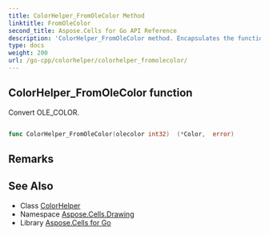 ```yaml
---
title: ColorHelper_FromOleColor Method 
linktitle: FromOleColor
second_title: Aspose.Cells for Go API Reference
description: 'ColorHelper_FromOleColor method. Encapsulates the function that represents fromolecolor in Go.'
type: docs
weight: 200
url: /go-cpp/colorhelper/colorhelper_fromolecolor/
---
```


## ColorHelper_FromOleColor function

Convert OLE_COLOR.

```go

func ColorHelper_FromOleColor(olecolor int32)  (*Color,  error) 

```

## Remarks


## See Also

* Class [ColorHelper](../)
* Namespace [Aspose.Cells.Drawing](../../)
* Library [Aspose.Cells for Go](../../../)
